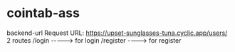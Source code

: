 # cointab-ass

backend-url Request URL: https://upset-sunglasses-tuna.cyclic.app/users/ 2 routes /login -----> for login /register ----> for register
